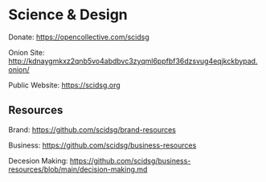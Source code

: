 # Science & Design

Donate: https://opencollective.com/scidsg

Onion Site: http://kdnaygmkxz2qnb5vo4abdbvc3zyqml6ppfbf36dzsvug4eqjkckbypad.onion/

Public Website: https://scidsg.org

## Resources

Brand: https://github.com/scidsg/brand-resources

Business: https://github.com/scidsg/business-resources

Decesion Making: https://github.com/scidsg/business-resources/blob/main/decision-making.md


